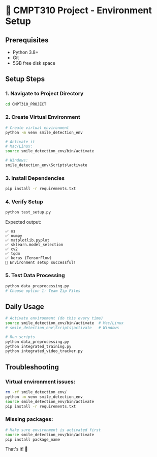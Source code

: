 # 🚀 CMPT310 Project - Environment Setup

## Prerequisites
- Python 3.8+ 
- Git
- 5GB free disk space

## Setup Steps

### 1. Navigate to Project Directory
```bash
cd CMPT310_PROJECT
```

### 2. Create Virtual Environment
```bash
# Create virtual environment
python -m venv smile_detection_env

# Activate it
# Mac/Linux:
source smile_detection_env/bin/activate

# Windows:
smile_detection_env\Scripts\activate
```

### 3. Install Dependencies
```bash
pip install -r requirements.txt
```

### 4. Verify Setup
```bash
python test_setup.py
```

Expected output:
```
✅ os
✅ numpy
✅ matplotlib.pyplot
✅ sklearn.model_selection
✅ cv2
✅ tqdm
✅ keras (TensorFlow)
🎉 Environment setup successful!
```

### 5. Test Data Processing
```bash
python data_preprocessing.py
# Choose option 1: Team Zip Files
```

## Daily Usage

```bash
# Activate environment (do this every time)
source smile_detection_env/bin/activate  # Mac/Linux
# smile_detection_env\Scripts\activate   # Windows

# Run scripts
python data_preprocessing.py
python integrated_training.py
python integrated_video_tracker.py
```

## Troubleshooting

### Virtual environment issues:
```bash
rm -rf smile_detection_env/
python -m venv smile_detection_env
source smile_detection_env/bin/activate
pip install -r requirements.txt
```

### Missing packages:
```bash
# Make sure environment is activated first
source smile_detection_env/bin/activate
pip install package_name
```

That's it! 🎉